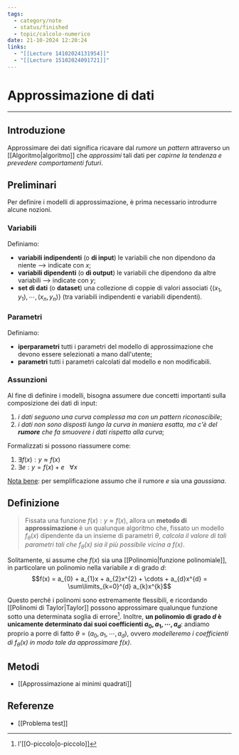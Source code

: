 ```yaml
---
tags:
  - category/note
  - status/finished
  - topic/calcolo-numerico
date: 21-10-2024 12:20:24
links:
  - "[[Lecture 14102024131954]]"
  - "[[Lecture 15102024091721]]"
---
```

# Approssimazione di dati
---
## Introduzione
Approssimare dei dati significa ricavare dal _rumore_ un _pattern_ attraverso un [[Algoritmo|algoritmo]] che _approssimi_ tali dati per _capirne la tendenza e prevedere comportamenti futuri_.

## Preliminari
Per definire i modelli di approssimazione, è prima necessario introdurre alcune nozioni.

### Variabili
Definiamo:
- **variabili indipendenti** (o **di input**) le variabili che non dipendono da niente --> indicate con $x$;
- **variabili dipendenti** (o **di output**) le variabili che dipendono da altre variabili --> indicate con $y$;
- **set di dati** (o **dataset**) una collezione di coppie di valori associati $\{(x_{1}, y_{1}), \cdots, (x_{n}, y_{n})\}$ (tra variabili indipendenti e variabili dipendenti).

### Parametri
Definiamo:
- **iperparametri** tutti i parametri del modello di approssimazione che devono essere selezionati a mano dall'utente;
- **parametri** tutti i parametri calcolati dal modello e non modificabili.

### Assunzioni
Al fine di definire i modelli, bisogna assumere due concetti importanti sulla composizione dei dati di input:
1. _i dati seguono una curva complessa ma con un pattern riconoscibile_;
2. _i dati non sono disposti lungo la curva in maniera esatta, ma c'è del **rumore** che fa smuovere i dati rispetto alla curva_;

Formalizzati si possono riassumere come:
1. $\exists f(x) : y \approx f(x)$
2. $\exists e : y = f(x) + e \ \ \ \forall x$

<u>Nota bene</u>: per semplificazione assumo che il rumore $e$ sia una _gaussiana_.

## Definizione
> Fissata una funzione $f(x) : y \approx f(x)$, allora un **metodo di approssimazione** è un qualunque algoritmo che, fissato un modello $f_{\theta}(x)$ dipendente da un insieme di parametri $\theta$, _calcola il valore di tali parametri tali che $f_{\theta}(x)$ sia il più possibile vicina a $f(x)$_.

Solitamente, si assume che $f(x)$ sia una [[Polinomio|funzione polinomiale]], in particolare un polinomio nella variabile $x$ di grado $d$:
$$f(x) = a_{0} + a_{1}x + a_{2}x^{2} + \cdots + a_{d}x^{d} = \sum\limits_{k=0}^{d} a_{k}x^{k}$$

Questo perché i polinomi sono estremamente flessibili, e ricordando [[Polinomi di Taylor|Taylor]] possono approssimare qualunque funzione sotto una determinata soglia di errore[^1]. Inoltre, **un polinomio di grado $d$ è unicamente determinato dai suoi coefficienti $a_{0}, a_{1}, \cdots, a_{d}$**: andiamo proprio a porre di fatto $\theta = (a_{0}, a_{1}, \cdots, a_{d})$, ovvero _modelleremo i coefficienti di $f_{\theta}(x)$ in modo tale da approssimare $f(x)$_.

## Metodi
- [[Approssimazione ai minimi quadrati]]

## Referenze
- [[Problema test]]

[^1]: l'[[O-piccolo|o-piccolo]]